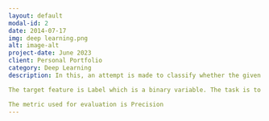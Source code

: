 ```yaml
---
layout: default
modal-id: 2
date: 2014-07-17
img: deep learning.png
alt: image-alt
project-date: June 2023
client: Personal Portfolio
category: Deep Learning
description: In this, an attempt is made to classify whether the given event was a signal or a background noise in the process of decay for Higgs particle acceleration.

The target feature is Label which is a binary variable. The task is to classify this variable based on the other 31 features.

The metric used for evaluation is Precision
---
```

